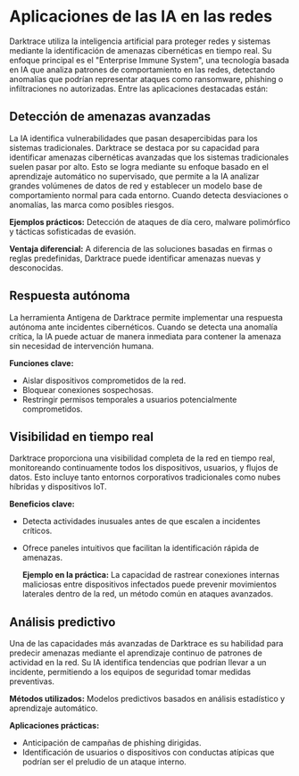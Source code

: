 # Aplicaciones de las IA en las redes
Darktrace utiliza la inteligencia artificial para proteger redes y sistemas mediante la identificación de amenazas cibernéticas en tiempo real. Su enfoque principal es el "Enterprise Immune System", una tecnología basada en IA que analiza patrones de comportamiento en las redes, detectando anomalías que podrían representar ataques como ransomware, phishing o infiltraciones no autorizadas.
Entre las aplicaciones destacadas están:

## Detección de amenazas avanzadas
La IA identifica vulnerabilidades que pasan desapercibidas para los sistemas tradicionales. Darktrace se destaca por su capacidad para identificar amenazas cibernéticas avanzadas que los sistemas tradicionales suelen pasar por alto. Esto se logra mediante su enfoque basado en el aprendizaje automático no supervisado, que permite a la IA analizar grandes volúmenes de datos de red y establecer un modelo base de comportamiento normal para cada entorno. Cuando detecta desviaciones o anomalías, las marca como posibles riesgos.

**Ejemplos prácticos:**
    Detección de ataques de día cero, malware polimórfico y tácticas sofisticadas de evasión.
    
**Ventaja diferencial:**
    A diferencia de las soluciones basadas en firmas o reglas predefinidas, Darktrace puede identificar amenazas nuevas y desconocidas.

## Respuesta autónoma
La herramienta Antigena de Darktrace permite implementar una respuesta autónoma ante incidentes cibernéticos. Cuando se detecta una anomalía crítica, la IA puede actuar de manera inmediata para contener la amenaza sin necesidad de intervención humana.

**Funciones clave:**
 - Aislar dispositivos comprometidos de la red.
 - Bloquear conexiones sospechosas.
 - Restringir permisos temporales a usuarios potencialmente comprometidos.

## Visibilidad en tiempo real
Darktrace proporciona una visibilidad completa de la red en tiempo real, monitoreando continuamente todos los dispositivos, usuarios, y flujos de datos. Esto incluye tanto entornos corporativos tradicionales como nubes híbridas y dispositivos IoT.

**Beneficios clave:**
- Detecta actividades inusuales antes de que escalen a incidentes críticos.
- Ofrece paneles intuitivos que facilitan la identificación rápida de amenazas.

    **Ejemplo en la práctica:** La capacidad de rastrear conexiones internas maliciosas entre dispositivos infectados puede prevenir movimientos laterales dentro de la red, un método común en ataques avanzados.

## Análisis predictivo
Una de las capacidades más avanzadas de Darktrace es su habilidad para predecir amenazas mediante el aprendizaje continuo de patrones de actividad en la red. Su IA identifica tendencias que podrían llevar a un incidente, permitiendo a los equipos de seguridad tomar medidas preventivas.

**Métodos utilizados:** Modelos predictivos basados en análisis estadístico y aprendizaje automático.

**Aplicaciones prácticas:**
- Anticipación de campañas de phishing dirigidas.
- Identificación de usuarios o dispositivos con conductas atípicas que podrían ser el preludio de un ataque interno.

